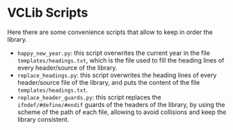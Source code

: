 # VCLib Scripts

Here there are some convenience scripts that allow to keep in order the library.

- `happy_new_year.py`: this script overwrites the current year in the file `templates/headings.txt`, which is the file used to fill the heading lines of every header/source of the library.
- `replace_headings.py`: this script overwrites the heading lines of every header/source file of the library, and puts the content of the file `templates/headings.txt`.
- `replace_header_guards.py`: this script replaces the `ifndef/#define/#endif` guards of the headers of the library, by using the scheme of the path of each file, allowing to avoid collisions and keep the library consistent.
